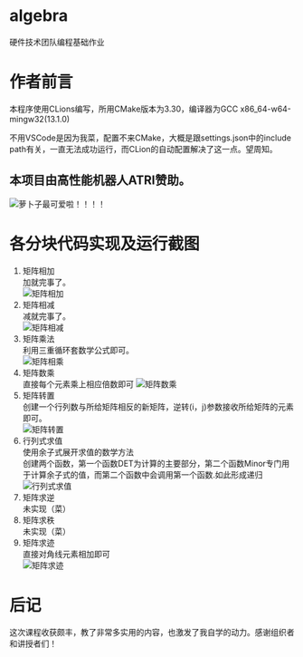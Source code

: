 # algebra
硬件技术团队编程基础作业
# 作者前言
本程序使用CLions编写，所用CMake版本为3.30，编译器为GCC x86_64-w64-mingw32(13.1.0)

不用VSCode是因为我菜，配置不来CMake，大概是跟settings.json中的include path有关，一直无法成功运行，而CLion的自动配置解决了这一点。望周知。
## 本项目由高性能机器人ATRI赞助。
![萝卜子最可爱啦！！！！](https://github.com/DearATRI/LiuShuchang_hw1/blob/main/origin_202203071827293004.jpg)
# 各分块代码实现及运行截图
1. 矩阵相加   
加就完事了。  
![矩阵相加](https://github.com/DearATRI/LiuShuchang_hw1/blob/main/Screenshot%202024-07-02%20172823.png)
2. 矩阵相减  
减就完事了。  
![矩阵相减](https://github.com/DearATRI/LiuShuchang_hw1/blob/main/Screenshot%202024-07-02%20173418.png)
3. 矩阵乘法  
利用三重循环套数学公式即可。  
![矩阵相乘](https://github.com/DearATRI/LiuShuchang_hw1/blob/main/Screenshot%202024-07-02%20174950.png)
4. 矩阵数乘  
直接每个元素乘上相应倍数即可
![矩阵数乘](https://github.com/DearATRI/LiuShuchang_hw1/blob/main/Screenshot%202024-07-02%20175846.png)
5. 矩阵转置  
创建一个行列数与所给矩阵相反的新矩阵，逆转(i，j)参数接收所给矩阵的元素即可。  
![矩阵转置](https://github.com/DearATRI/LiuShuchang_hw1/blob/main/Screenshot%202024-07-02%20175955.png)
6. 行列式求值  
使用余子式展开求值的数学方法  
创建两个函数，第一个函数DET为计算的主要部分，第二个函数Minor专门用于计算余子式的值，而第二个函数中会调用第一个函数.如此形成递归  
![行列式求值](https://github.com/DearATRI/LiuShuchang_hw1/blob/main/Screenshot%202024-07-02%20180112.png)
7. 矩阵求逆  
未实现（菜）
8. 矩阵求秩  
未实现（菜）
9. 矩阵求迹  
直接对角线元素相加即可  
![矩阵求迹](https://github.com/DearATRI/LiuShuchang_hw1/blob/main/Screenshot%202024-07-02%20180155.png)
# 后记
这次课程收获颇丰，教了非常多实用的内容，也激发了我自学的动力。感谢组织者和讲授者们！
